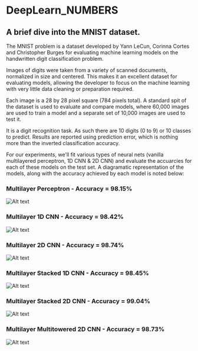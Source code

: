 # DeepLearn_NUMBERS
## A brief dive into the MNIST dataset.

The MNIST problem is a dataset developed by Yann LeCun, Corinna Cortes and Christopher Burges for evaluating machine learning models on the handwritten digit classification problem.

Images of digits were taken from a variety of scanned documents, normalized in size and centered. This makes it an excellent dataset for evaluating models, allowing the developer to focus on the machine learning with very little data cleaning or preparation required.

Each image is a 28 by 28 pixel square (784 pixels total). A standard spit of the dataset is used to evaluate and compare models, where 60,000 images are used to train a model and a separate set of 10,000 images are used to test it.

It is a digit recognition task. As such there are 10 digits (0 to 9) or 10 classes to predict. Results are reported using prediction error, which is nothing more than the inverted classification accuracy.

For our experiments, we'll fit various types of neural nets (vanilla multilayered perceptron, 1D CNN & 2D CNN) and evaluate the accuarcies for each of these models on the test set. A diagramatic representation of the models, along with the accuracy achieved by each model is noted below:

### Multilayer Perceptron - Accuracy = 98.15%


![Alt text](https://github.com/nildip/DeepLearn_NUMBERS/blob/master/model_images/model_simple_nn.png)


### Multilayer 1D CNN - Accuracy = 98.42%


![Alt text](https://github.com/nildip/DeepLearn_NUMBERS/blob/master/model_images/model_simple_1Dcnn.png)


### Multilayer 2D CNN - Accuracy = 98.74%


![Alt text](https://github.com/nildip/DeepLearn_NUMBERS/blob/master/model_images/model_simple_2Dcnn.png)


### Multilayer Stacked 1D CNN - Accuracy = 98.45%


![Alt text](https://github.com/nildip/DeepLearn_NUMBERS/blob/master/model_images/model_stacked_1Dcnn.png)


### Multilayer Stacked 2D CNN - Accuracy = 99.04%


![Alt text](https://github.com/nildip/DeepLearn_NUMBERS/blob/master/model_images/model_stacked_2Dcnn.png)


### Multilayer Multitowered 2D CNN - Accuracy = 98.73%


![Alt text](https://github.com/nildip/DeepLearn_NUMBERS/blob/master/model_images/model_multitower_2Dcnn.png)
